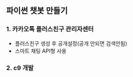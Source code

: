 ## 파이썬 챗봇 만들기

### 1. 카카오톡 플러스친구 관리자센터

- 플러스친구 생성 후 공개설정(공개 안되면 검색안됨)
- 스마트 채팅 API형 사용

### 2. c9 개발